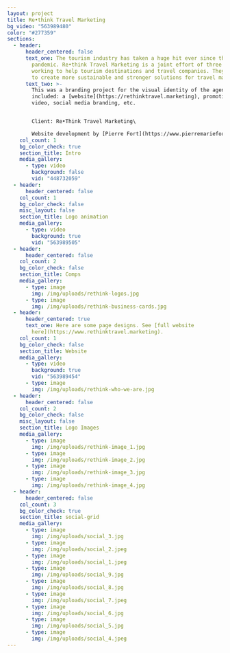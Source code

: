 ```yaml
---
layout: project
title: Re•think Travel Marketing
bg_video: "563989480"
color: "#277359"
sections:
  - header:
      header_centered: false
      text_one: The tourism industry has taken a huge hit ever since the COVID-19
        pandemic. Re•think Travel Marketing is a joint effort of three agencies,
        working to help tourism destinations and travel companies. They also aim
        to create more sustainable and stronger solutions for travel marketing.
      text_two: >-
        This was a branding project for the visual identity of the agency, which
        included: a [website](https://rethinktravel.marketing), promotional
        video, social media branding, etc. 


        Client: Re•Think Travel Marketing\

        Website development by [Pierre Fort](https://www.pierremariefort.com/).
    col_count: 1
    bg_color_check: true
    section_title: Intro
    media_gallery:
      - type: video
        background: false
        vid: "448732059"
  - header:
      header_centered: false
    col_count: 1
    bg_color_check: false
    misc_layout: false
    section_title: Logo animation
    media_gallery:
      - type: video
        background: true
        vid: "563989505"
  - header:
      header_centered: false
    col_count: 2
    bg_color_check: false
    section_title: Comps
    media_gallery:
      - type: image
        img: /img/uploads/rethink-logos.jpg
      - type: image
        img: /img/uploads/rethink-business-cards.jpg
  - header:
      header_centered: true
      text_one: Here are some page designs. See [full website
        here](https://www.rethinktravel.marketing).
    col_count: 1
    bg_color_check: false
    section_title: Website
    media_gallery:
      - type: video
        background: true
        vid: "563989454"
      - type: image
        img: /img/uploads/rethink-who-we-are.jpg
  - header:
      header_centered: false
    col_count: 2
    bg_color_check: false
    misc_layout: false
    section_title: Logo Images
    media_gallery:
      - type: image
        img: /img/uploads/rethink-image_1.jpg
      - type: image
        img: /img/uploads/rethink-image_2.jpg
      - type: image
        img: /img/uploads/rethink-image_3.jpg
      - type: image
        img: /img/uploads/rethink-image_4.jpg
  - header:
      header_centered: false
    col_count: 3
    bg_color_check: true
    section_title: social-grid
    media_gallery:
      - type: image
        img: /img/uploads/social_3.jpg
      - type: image
        img: /img/uploads/social_2.jpeg
      - type: image
        img: /img/uploads/social_1.jpeg
      - type: image
        img: /img/uploads/social_9.jpg
      - type: image
        img: /img/uploads/social_8.jpg
      - type: image
        img: /img/uploads/social_7.jpeg
      - type: image
        img: /img/uploads/social_6.jpg
      - type: image
        img: /img/uploads/social_5.jpg
      - type: image
        img: /img/uploads/social_4.jpeg
---
```

